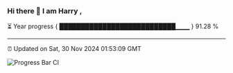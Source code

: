 ### Hi there 👋 I am Harry , 

⏳ Year progress { ███████████████████████████▁▁▁ } 91.28 %

---

⏰ Updated on Sat, 30 Nov 2024 01:53:09 GMT

![Progress Bar CI](https://github.com/duykhang68/duykhang68/workflows/Progress%20Bar%20CI/badge.svg)
